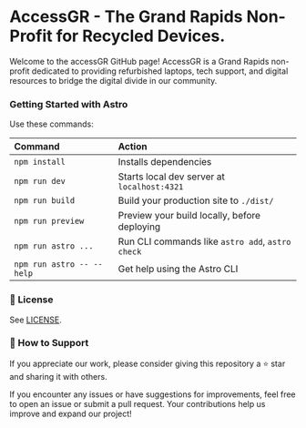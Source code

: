 # AccessGR - The Grand Rapids Non-Profit for Recycled Devices.

Welcome to the accessGR GitHub page! AccessGR is a Grand Rapids non-profit dedicated to providing refurbished laptops, tech support, and digital resources to bridge the digital divide in our community.

### Getting Started with Astro

Use these commands:

| Command                   | Action                                           |
| :------------------------ | :----------------------------------------------- |
| `npm install`             | Installs dependencies                            |
| `npm run dev`             | Starts local dev server at `localhost:4321`      |
| `npm run build`           | Build your production site to `./dist/`          |
| `npm run preview`         | Preview your build locally, before deploying     |
| `npm run astro ...`       | Run CLI commands like `astro add`, `astro check` |
| `npm run astro -- --help` | Get help using the Astro CLI                     |

### 📄 License 

See [LICENSE](https://github.com/Sieep-Coding/accessGR-site/blob/main/LICENSE).

### 💖 How to Support

If you appreciate our work, please consider giving this repository a ⭐ star and sharing it with others.

If you encounter any issues or have suggestions for improvements, feel free to open an issue or submit a pull request. Your contributions help us improve and expand our project!
